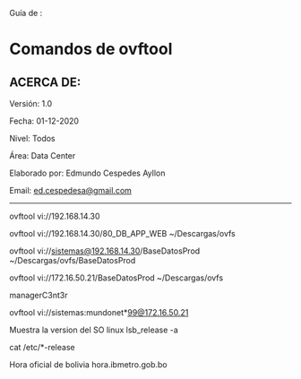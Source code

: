 Guía de :

# Comandos de ovftool

## ACERCA DE:

Versión: 1.0

Fecha: 01-12-2020

Nivel: Todos

Área: Data Center

Elaborado por: Edmundo Cespedes Ayllon

Email: [ed.cespedesa@gmail.com](ed.cespedesa@gmail.com)

---

ovftool vi://192.168.14.30

ovftool vi://192.168.14.30/80_DB_APP_WEB ~/Descargas/ovfs

ovftool vi://sistemas@192.168.14.30/BaseDatosProd ~/Descargas/ovfs/BaseDatosProd

ovftool vi://172.16.50.21/BaseDatosProd ~/Descargas/ovfs

managerC3nt3r

ovftool vi://sistemas:mundonet*99@172.16.50.21

Muestra la version del SO linux
lsb_release -a

cat /etc/*-release

Hora oficial de bolivia
hora.ibmetro.gob.bo